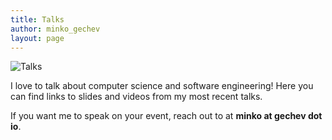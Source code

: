 ```yaml
---
title: Talks
author: minko_gechev
layout: page
---
```


![Talks](/images/talks.jpg)

I love to talk about computer science and software engineering! Here you can find links to slides and videos from my most recent talks.

If you want me to speak on your event, reach out to at **minko at gechev dot io**.

